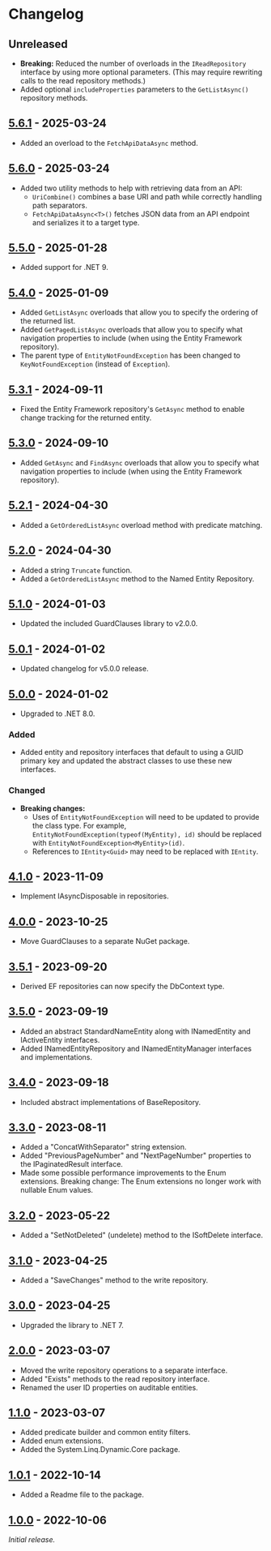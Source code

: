 # Changelog

## Unreleased

- **Breaking:** Reduced the number of overloads in the `IReadRepository` interface by using more optional parameters.
  (This may require rewriting calls to the read repository methods.)
- Added optional `includeProperties` parameters to the `GetListAsync()` repository methods.

## [5.6.1] - 2025-03-24

- Added an overload to the `FetchApiDataAsync` method.

## [5.6.0] - 2025-03-24

- Added two utility methods to help with retrieving data from an API:
    - `UriCombine()` combines a base URI and path while correctly handling path separators.
    - `FetchApiDataAsync<T>()` fetches JSON data from an API endpoint and serializes it to a target type.

## [5.5.0] - 2025-01-28

- Added support for .NET 9.

## [5.4.0] - 2025-01-09

- Added `GetListAsync` overloads that allow you to specify the ordering of the returned list.
- Added `GetPagedListAsync` overloads that allow you to specify what navigation properties to include (when using the Entity Framework repository).
- The parent type of `EntityNotFoundException` has been changed to `KeyNotFoundException` (instead of `Exception`).

## [5.3.1] - 2024-09-11

- Fixed the Entity Framework repository's `GetAsync` method to enable change tracking for the returned entity.

## [5.3.0] - 2024-09-10

- Added `GetAsync` and `FindAsync` overloads that allow you to specify what navigation properties to include (when using the Entity Framework repository).

## [5.2.1] - 2024-04-30

- Added a `GetOrderedListAsync` overload method with predicate matching.

## [5.2.0] - 2024-04-30

- Added a string `Truncate` function.
- Added a `GetOrderedListAsync` method to the Named Entity Repository.

## [5.1.0] - 2024-01-03

- Updated the included GuardClauses library to v2.0.0.

## [5.0.1] - 2024-01-02

- Updated changelog for v5.0.0 release.

## [5.0.0] - 2024-01-02

- Upgraded to .NET 8.0.

### Added

- Added entity and repository interfaces that default to using a GUID primary key and updated the abstract classes to use these new interfaces.

### Changed

- **Breaking changes:**
  - Uses of `EntityNotFoundException` will need to be updated to provide the class type. For example, `EntityNotFoundException(typeof(MyEntity), id)` should be replaced with `EntityNotFoundException<MyEntity>(id)`.
  - References to `IEntity<Guid>` may need to be replaced with `IEntity`.

## [4.1.0] - 2023-11-09

- Implement IAsyncDisposable in repositories.

## [4.0.0] - 2023-10-25

- Move GuardClauses to a separate NuGet package.

## [3.5.1] - 2023-09-20

- Derived EF repositories can now specify the DbContext type.

## [3.5.0] - 2023-09-19

- Added an abstract StandardNameEntity along with INamedEntity and IActiveEntity interfaces.
- Added INamedEntityRepository and INamedEntityManager interfaces and implementations.

## [3.4.0] - 2023-09-18

- Included abstract implementations of BaseRepository.

## [3.3.0] - 2023-08-11

- Added a "ConcatWithSeparator" string extension.
- Added "PreviousPageNumber" and "NextPageNumber" properties to the IPaginatedResult interface.
- Made some possible performance improvements to the Enum extensions. 
  Breaking change: The Enum extensions no longer work with nullable Enum values. 

## [3.2.0] - 2023-05-22

- Added a "SetNotDeleted" (undelete) method to the ISoftDelete interface.

## [3.1.0] - 2023-04-25

- Added a "SaveChanges" method to the write repository.

## [3.0.0] - 2023-04-25

- Upgraded the library to .NET 7.

## [2.0.0] - 2023-03-07

- Moved the write repository operations to a separate interface.
- Added "Exists" methods to the read repository interface.
- Renamed the user ID properties on auditable entities.

## [1.1.0] - 2023-03-07

- Added predicate builder and common entity filters.
- Added enum extensions.
- Added the System.Linq.Dynamic.Core package.

## [1.0.1] - 2022-10-14

- Added a Readme file to the package.

## [1.0.0] - 2022-10-06

_Initial release._

[5.6.1]: https://github.com/gaepdit/app-library/releases/tag/v5.6.1
[5.6.0]: https://github.com/gaepdit/app-library/releases/tag/v5.6.0
[5.5.0]: https://github.com/gaepdit/app-library/releases/tag/v5.5.0
[5.4.0]: https://github.com/gaepdit/app-library/releases/tag/v5.4.0
[5.3.1]: https://github.com/gaepdit/app-library/releases/tag/v5.3.1
[5.3.0]: https://github.com/gaepdit/app-library/releases/tag/v5.3.0
[5.2.1]: https://github.com/gaepdit/app-library/releases/tag/v5.2.1
[5.2.0]: https://github.com/gaepdit/app-library/releases/tag/v5.2.0
[5.1.0]: https://github.com/gaepdit/app-library/releases/tag/l%2Fv5.1.0
[5.0.1]: https://github.com/gaepdit/app-library/releases/tag/al%2Fv5.0.1
[5.0.0]: https://github.com/gaepdit/app-library/releases/tag/al%2Fv5.0.0
[4.1.0]: https://github.com/gaepdit/app-library/releases/tag/al%2Fv4.1.0
[4.0.0]: https://github.com/gaepdit/app-library/releases/tag/al%2Fv4.0.0
[3.5.1]: https://github.com/gaepdit/app-library/releases/tag/v3.5.1
[3.5.0]: https://github.com/gaepdit/app-library/releases/tag/v3.5.0
[3.4.0]: https://github.com/gaepdit/app-library/releases/tag/v3.4.0
[3.3.0]: https://github.com/gaepdit/app-library/releases/tag/v3.3.0
[3.2.0]: https://github.com/gaepdit/app-library/releases/tag/v3.2.0
[3.1.0]: https://github.com/gaepdit/app-library/releases/tag/v3.1.0
[3.0.0]: https://github.com/gaepdit/app-library/releases/tag/v3.0.0
[2.0.0]: https://github.com/gaepdit/app-library/releases/tag/v2.0.0
[1.1.0]: https://github.com/gaepdit/app-library/releases/tag/v1.1.0
[1.0.1]: https://github.com/gaepdit/app-library/releases/tag/v1.0.1
[1.0.0]: https://github.com/gaepdit/app-library/releases/tag/v1.0.0
